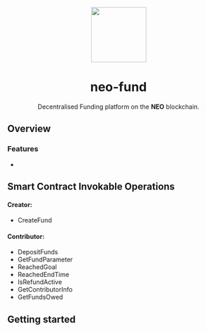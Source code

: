 <p align="center">
  <img
    src="http://res.cloudinary.com/vidsy/image/upload/v1503160820/CoZ_Icon_DARKBLUE_200x178px_oq0gxm.png"
    width="125px;">
</p>

<h1 align="center">neo-fund</h1>

<p align="center">
  Decentralised Funding platform on the <b>NEO</b> blockchain.
</p>

## Overview

### Features

-


## Smart Contract Invokable Operations

#### Creator:

- CreateFund

#### Contributor:

- DepositFunds
- GetFundParameter
- ReachedGoal
- ReachedEndTime
- IsRefundActive
- GetContributorInfo
- GetFundsOwed



## Getting started
